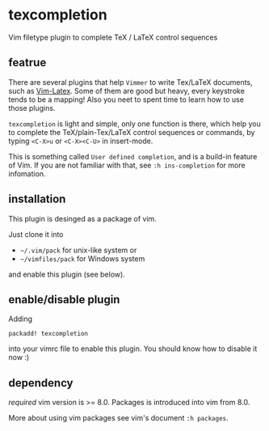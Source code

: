# texcompletion
Vim filetype plugin to complete TeX / LaTeX control sequences

## featrue
There are several plugins that help `Vimmer` to write Tex/LaTeX documents, such as
[Vim-Latex](https://github.com/vim-latex/vim-latex). Some of them are good but heavy,
every keystroke tends to be a mapping! Also you neet to spent time to learn
how to use those plugins.

`texcompletion` is light and simple, only one function is there, which help you to complete
the TeX/plain-Tex/LaTeX control sequences or commands, by typing `<C-X>u` or `<C-X><C-U>`
in insert-mode. 

This is something called `User defined completion`, and is a build-in feature of Vim. If you are
not familiar with that, see `:h ins-completion` for more infomation.


## installation
This plugin is desinged as a package of vim.

Just clone it into
- `~/.vim/pack` for unix-like system or
- `~/vimfiles/pack` for Windows system

and enable this plugin (see below).

## enable/disable plugin
Adding 
```vim-script
packadd! texcompletion
```
into your vimrc file to enable this plugin. You should know how to disable it now :)

## dependency
*required* vim version is >= 8.0.
Packages is introduced into vim from 8.0.

More about using vim packages see vim's document `:h packages`.
